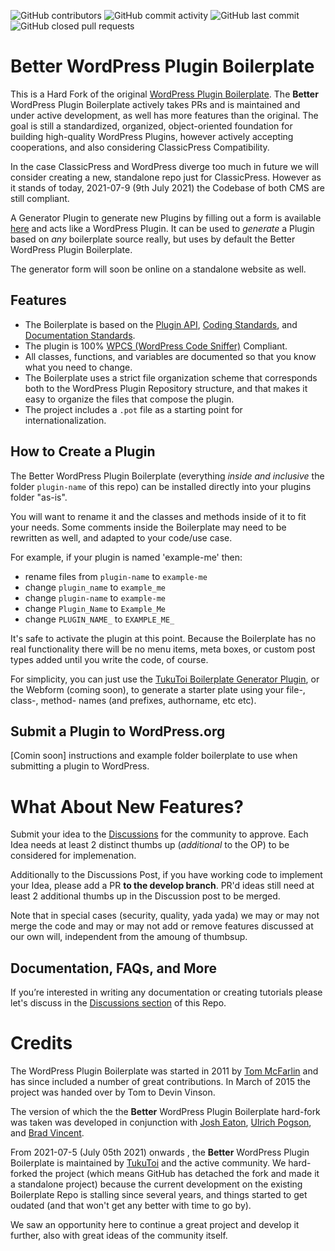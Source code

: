 ![GitHub contributors](https://img.shields.io/github/contributors/TukuToi/better-wp-plugin-boilerplate) ![GitHub commit activity](https://img.shields.io/github/commit-activity/m/TukuToi/better-wp-plugin-boilerplate) ![GitHub last commit](https://img.shields.io/github/last-commit/TukuToi/better-wp-plugin-boilerplate) ![GitHub closed pull requests](https://img.shields.io/github/issues-pr-closed/TukuToi/better-wp-plugin-boilerplate)

# Better WordPress Plugin Boilerplate

This is a Hard Fork of the original [WordPress Plugin Boilerplate](https://github.com/DevinVinson/WordPress-Plugin-Boilerplate).
The **Better** WordPress Plugin Boilerplate actively takes PRs and is maintained and under active development, as well has more features than the original.
The goal is still a standardized, organized, object-oriented foundation for building high-quality WordPress Plugins, however actively accepting cooperations, and also considering ClassicPress Compatibility.

In the case ClassicPress and WordPress diverge too much in future we will consider creating a new, standalone repo just for ClassicPress. However as it stands of today, 2021-07-9 (9th July 2021) the Codebase of both CMS are still compliant.

A Generator Plugin to generate new Plugins by filling out a form is available [here](https://github.com/TukuToi/tukutoi-plugin-generator) and acts like a WordPress Plugin.
It can be used to *generate* a Plugin based on *any* boilerplate source really, but uses by default the Better WordPress Plugin Boilerplate.

The generator form will soon be online on a standalone website as well.

## Features

* The Boilerplate is based on the [Plugin API](http://codex.wordpress.org/Plugin_API), [Coding Standards](https://developer.wordpress.org/coding-standards/wordpress-coding-standards/), and [Documentation Standards](https://developer.wordpress.org/coding-standards/inline-documentation-standards/).
* The plugin is 100% [WPCS (WordPress Code Sniffer)](https://github.com/WordPress/WordPress-Coding-Standards) Compliant.
* All classes, functions, and variables are documented so that you know what you need to change.
* The Boilerplate uses a strict file organization scheme that corresponds both to the WordPress Plugin Repository structure, and that makes it easy to organize the files that compose the plugin.
* The project includes a `.pot` file as a starting point for internationalization.

## How to Create a Plugin

The Better WordPress Plugin Boilerplate (everything *inside and inclusive* the folder `plugin-name` of this repo) can be installed directly into your plugins folder "as-is". 

You will want to rename it and the classes and methods inside of it to fit your needs. 
Some comments inside the Boilerplate may need to be rewritten as well, and adapted to your code/use case.

For example, if your plugin is named 'example-me' then:

* rename files from `plugin-name` to `example-me`
* change `plugin_name` to `example_me`
* change `plugin-name` to `example-me`
* change `Plugin_Name` to `Example_Me`
* change `PLUGIN_NAME_` to `EXAMPLE_ME_`

It's safe to activate the plugin at this point. 
Because the Boilerplate has no real functionality there will be no menu items, meta boxes, or custom post types added until you write the code, of course.

For simplicity, you can just use the [TukuToi Boilerplate Generator Plugin](https://github.com/TukuToi/tukutoi-plugin-generator), or the Webform (coming soon), to generate a starter plate using your file-, class-, method- names (and prefixes, authorname, etc etc).

## Submit a Plugin to WordPress.org

[Comin soon] instructions and example folder boilerplate to use when submitting a plugin to WordPress.

# What About New Features?

Submit your idea to the [Discussions](https://github.com/TukuToi/better-wp-plugin-boilerplate/discussions) for the community to approve. Each Idea needs at least 2 distinct thumbs up (*additional* to the OP) to be considered for implemenation. 

Additionally to the Discussions Post, if you have working code to implement your Idea, please add a PR **to the develop branch**.
PR'd ideas still need at least 2 additional thumbs up in the Discussion post to be merged. 

Note that in special cases (security, quality, yada yada) we may or may not merge the code and may or may not add or remove features discussed at our own will, independent from the amoung of thumbsup.

## Documentation, FAQs, and More

If you’re interested in writing any documentation or creating tutorials please let's discuss in the [Discussions section](https://github.com/TukuToi/better-wp-plugin-boilerplate/discussions) of this Repo.


# Credits

The WordPress Plugin Boilerplate was started in 2011 by [Tom McFarlin](http://twitter.com/tommcfarlin/) and has since included a number of great contributions. In March of 2015 the project was handed over by Tom to Devin Vinson.

The version of which the the **Better** WordPress Plugin Boilerplate hard-fork was taken was developed in conjunction with [Josh Eaton](https://twitter.com/jjeaton), [Ulrich Pogson](https://twitter.com/grapplerulrich), and [Brad Vincent](https://twitter.com/themergency).

From 2021-07-5 (July 05th 2021) onwards , the **Better** WordPress Plugin Boilerplate is maintained by [TukuToi](https://www.tukutoi.com/) and the active community.
We hard-forked the project (which means GitHub has detached the fork and made it a standalone project) because the current development on the existing Boilerplate Repo is stalling since several years, and things started to get oudated (and that won't get any better with time to go by). 

We saw an opportunity here to continue a great project and develop it further, also with great ideas of the community itself.
